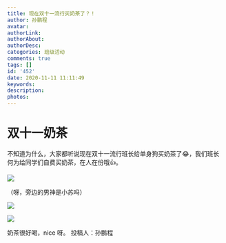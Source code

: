 ```yaml
---
title: 现在双十一流行买奶茶了？！
author: 孙鹏程
avatar: 
authorLink: 
authorAbout: 
authorDesc: 
categories: 班级活动
comments: true
tags: []
id: '452'
date: 2020-11-11 11:11:49
keywords:
description:
photos:
---
```


# 双十一奶茶

不知道为什么，大家都听说现在双十一流行班长给单身狗买奶茶了😂，我们班长何为给同学们自费买奶茶，在人在份哦👍。

![](https://cdn.jsdelivr.net/gh/aiupc/drawingbed/img/1605107454027-300x225.jpeg)

（呀，旁边的男神是小苏吗）

![](https://cdn.jsdelivr.net/gh/aiupc/drawingbed/img/1605107457679-300x225.jpeg)

![](https://www.aiupc.xyz/wp-content/uploads/2020/11/42f943572d313238-225x300.jpg)

奶茶很好喝，nice 呀。 投稿人：孙鹏程